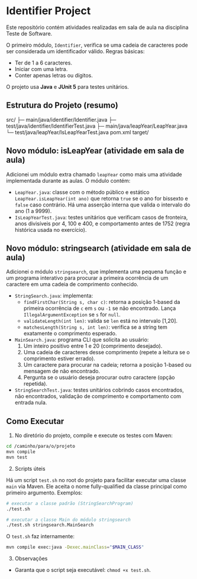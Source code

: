 # Identifier Project

Este repositório contém atividades realizadas em sala de aula na disciplina Teste de Software.

O primeiro módulo, `Identifier`, verifica se uma cadeia de caracteres pode ser considerada um identificador válido. Regras básicas:

- Ter de 1 a 6 caracteres.
- Iniciar com uma letra.
- Conter apenas letras ou dígitos.

O projeto usa **Java** e **JUnit 5** para testes unitários.

## Estrutura do Projeto (resumo)

src/
├─ main/java/identifier/Identifier.java
├─ test/java/identifier/IdentifierTest.java
├─ main/java/leapYear/LeapYear.java
└─ test/java/leapYear/IsLeapYearTest.java
pom.xml
target/

## Novo módulo: isLeapYear (atividade em sala de aula)

Adicionei um módulo extra chamado `leapYear` como mais uma atividade implementada durante as aulas. O módulo contém:

- `LeapYear.java`: classe com o método público e estático `LeapYear.isLeapYear(int ano)` que retorna `true` se o ano for bissexto e `false` caso contrário. Há uma asserção interna que valida o intervalo do ano (1 a 9999).
- `IsLeapYearTest.java`: testes unitários que verificam casos de fronteira, anos divisíveis por 4, 100 e 400, e comportamento antes de 1752 (regra histórica usada no exercício).


## Novo módulo: stringsearch (atividade em sala de aula)

Adicionei o módulo `stringsearch`, que implementa uma pequena função e um programa interativo para procurar a primeira ocorrência de um caractere em uma cadeia de comprimento conhecido.

- `StringSearch.java`: implementa:
	- `findFirstChar(String s, char c)`: retorna a posição 1-based da primeira ocorrência de `c` em `s` ou `-1` se não encontrado. Lança `IllegalArgumentException` se `s` for `null`.
	- `validateLength(int len)`: valida se `len` está no intervalo [1,20].
	- `matchesLength(String s, int len)`: verifica se a string tem exatamente o comprimento esperado.
- `MainSearch.java`: programa CLI que solicita ao usuário:
	1. Um inteiro positivo entre 1 e 20 (comprimento desejado).
	2. Uma cadeia de caracteres desse comprimento (repete a leitura se o comprimento estiver errado).
	3. Um caractere para procurar na cadeia; retorna a posição 1-based ou mensagem de não encontrado.
	4. Pergunta se o usuário deseja procurar outro caractere (opção repetida).
- `StringSearchTest.java`: testes unitários cobrindo casos encontrados, não encontrados, validação de comprimento e comportamento com entrada nula.


## Como Executar

1. No diretório do projeto, compile e execute os testes com Maven:

```bash
cd /caminho/para/o/projeto
mvn compile
mvn test
```

2. Scripts úteis

Há um script `test.sh` no root do projeto para facilitar executar uma classe `main` via Maven. Ele aceita o nome fully-qualified da classe principal como primeiro argumento. Exemplos:

```bash
# executar a classe padrão (StringSearchProgram)
./test.sh

# executar a classe Main do módulo stringsearch
./test.sh stringsearch.MainSearch
```

O `test.sh` faz internamente:

```bash
mvn compile exec:java -Dexec.mainClass="$MAIN_CLASS"
```

3. Observações

- Garanta que o script seja executável: `chmod +x test.sh`.


